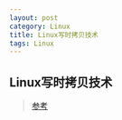 ```yaml
---
layout: post
category: Linux
title: Linux写时拷贝技术
tags: Linux
---
```


## Linux写时拷贝技术

> [参考](https://www.cnblogs.com/biyeymyhjob/archive/2012/07/20/2601655.html)
>